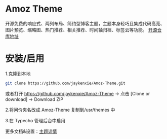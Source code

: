 # Amoz Theme

开源免费的响应式、两列布局、简约型博客主题，主题本身轻巧且集成代码高亮、图片预览、缩略图、热门推荐、相关推荐、时间轴归档、标签云等功能。
[开源仓库地址](https://github.com/jaykenxie/Amoz-Theme)

# 安装/启用

1.克隆到本地

```bash
git clone https://github.com/jaykenxie/Amoz-Theme.git
```

或者打开 https://github.com/jaykenxie/Amoz-Theme -> 点击 [Clone or download] -> Download ZIP

2.将问价夹名改成 Amoz-Theme 复制到/usr/themes 中

3.在 Typecho 管理后台中启用

更多文档&设置：[主题详情](https://www.jayken.cn/amoz-theme.html)